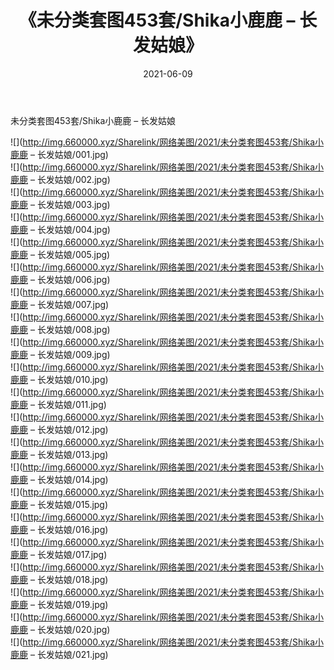 ﻿---
layout: post
title:  《未分类套图453套/Shika小鹿鹿 – 长发姑娘》
date:   2021-06-09
img: http://img.660000.xyz/Sharelink/网络美图/2021/未分类套图453套/Shika小鹿鹿 – 长发姑娘/000.jpg
categories: [美女, 清纯, 唯美]
---

未分类套图453套/Shika小鹿鹿 – 长发姑娘

 ![](http://img.660000.xyz/Sharelink/网络美图/2021/未分类套图453套/Shika小鹿鹿 – 长发姑娘/001.jpg) <br>![](http://img.660000.xyz/Sharelink/网络美图/2021/未分类套图453套/Shika小鹿鹿 – 长发姑娘/002.jpg) <br>![](http://img.660000.xyz/Sharelink/网络美图/2021/未分类套图453套/Shika小鹿鹿 – 长发姑娘/003.jpg) <br>![](http://img.660000.xyz/Sharelink/网络美图/2021/未分类套图453套/Shika小鹿鹿 – 长发姑娘/004.jpg) <br>![](http://img.660000.xyz/Sharelink/网络美图/2021/未分类套图453套/Shika小鹿鹿 – 长发姑娘/005.jpg) <br>![](http://img.660000.xyz/Sharelink/网络美图/2021/未分类套图453套/Shika小鹿鹿 – 长发姑娘/006.jpg) <br>![](http://img.660000.xyz/Sharelink/网络美图/2021/未分类套图453套/Shika小鹿鹿 – 长发姑娘/007.jpg) <br>![](http://img.660000.xyz/Sharelink/网络美图/2021/未分类套图453套/Shika小鹿鹿 – 长发姑娘/008.jpg) <br>![](http://img.660000.xyz/Sharelink/网络美图/2021/未分类套图453套/Shika小鹿鹿 – 长发姑娘/009.jpg) <br>![](http://img.660000.xyz/Sharelink/网络美图/2021/未分类套图453套/Shika小鹿鹿 – 长发姑娘/010.jpg) <br>![](http://img.660000.xyz/Sharelink/网络美图/2021/未分类套图453套/Shika小鹿鹿 – 长发姑娘/011.jpg) <br>![](http://img.660000.xyz/Sharelink/网络美图/2021/未分类套图453套/Shika小鹿鹿 – 长发姑娘/012.jpg) <br>![](http://img.660000.xyz/Sharelink/网络美图/2021/未分类套图453套/Shika小鹿鹿 – 长发姑娘/013.jpg) <br>![](http://img.660000.xyz/Sharelink/网络美图/2021/未分类套图453套/Shika小鹿鹿 – 长发姑娘/014.jpg) <br>![](http://img.660000.xyz/Sharelink/网络美图/2021/未分类套图453套/Shika小鹿鹿 – 长发姑娘/015.jpg) <br>![](http://img.660000.xyz/Sharelink/网络美图/2021/未分类套图453套/Shika小鹿鹿 – 长发姑娘/016.jpg) <br>![](http://img.660000.xyz/Sharelink/网络美图/2021/未分类套图453套/Shika小鹿鹿 – 长发姑娘/017.jpg) <br>![](http://img.660000.xyz/Sharelink/网络美图/2021/未分类套图453套/Shika小鹿鹿 – 长发姑娘/018.jpg) <br>![](http://img.660000.xyz/Sharelink/网络美图/2021/未分类套图453套/Shika小鹿鹿 – 长发姑娘/019.jpg) <br>![](http://img.660000.xyz/Sharelink/网络美图/2021/未分类套图453套/Shika小鹿鹿 – 长发姑娘/020.jpg) <br>![](http://img.660000.xyz/Sharelink/网络美图/2021/未分类套图453套/Shika小鹿鹿 – 长发姑娘/021.jpg) <br>